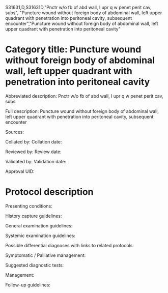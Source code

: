 S31631,D,S31631D,"Pnctr w/o fb of abd wall, l upr q w penet perit cav, subs", "Puncture wound without foreign body of abdominal wall, left upper quadrant with penetration into peritoneal cavity, subsequent encounter","Puncture wound without foreign body of abdominal wall, left upper quadrant with penetration into peritoneal cavity"
# Category title: Puncture wound without foreign body of abdominal wall, left upper quadrant with penetration into peritoneal cavity

Abbreviated description: Pnctr w/o fb of abd wall, l upr q w penet perit cav, subs

Full description: Puncture wound without foreign body of abdominal wall, left upper quadrant with penetration into peritoneal cavity, subsequent encounter

Sources:

Collated by:
Collation date:

Reviewed by:
Review date:

Validated by:
Validation date:

Approval UID:

# Protocol description

Presenting conditions:

History capture guidelines:

General examination guidelines:

Systemic examination guidelines:

Possible differential diagnoses with links to related protocols:

Symptomatic / Palliative management:

Suggested diagnostic tests:

Management:

Follow-up guidelines:
